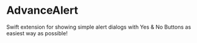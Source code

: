 # AdvanceAlert
Swift extension for showing simple alert dialogs with Yes &amp; No Buttons as easiest way as possible!
